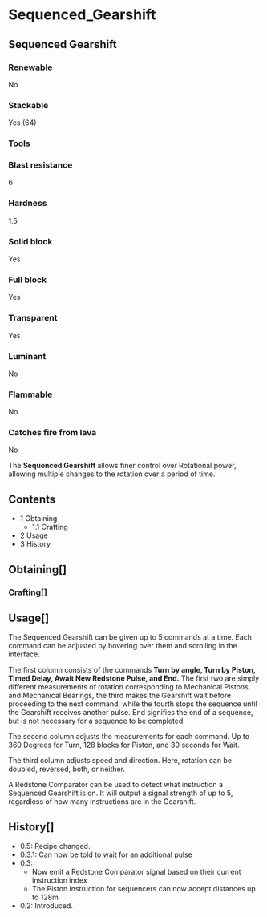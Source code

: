 # Sequenced_Gearshift

## Sequenced Gearshift

### Renewable

No

### Stackable

Yes (64)

### Tools

### Blast resistance

6

### Hardness

1.5

### Solid block

Yes

### Full block

Yes

### Transparent

Yes

### Luminant

No

### Flammable

No

### Catches fire from lava

No

The **Sequenced Gearshift** allows finer control over Rotational power, allowing multiple changes to the rotation over a period of time.

## Contents

- 1 Obtaining
    - 1.1 Crafting
- 2 Usage
- 3 History

## Obtaining[]

### Crafting[]

## Usage[]

The Sequenced Gearshift can be given up to 5 commands at a time. Each command can be adjusted by hovering over them and scrolling in the interface.

The first column consists of the commands **Turn by angle, Turn by Piston, Timed Delay, Await New Redstone Pulse, and End.** The first two are simply different measurements of rotation corresponding to Mechanical Pistons and Mechanical Bearings, the third makes the Gearshift wait before proceeding to the next command, while the fourth stops the sequence until the Gearshift receives another pulse. End signifies the end of a sequence, but is not necessary for a sequence to be completed.

The second column adjusts the measurements for each command. Up to 360 Degrees for Turn, 128 blocks for Piston, and 30 seconds for Wait.

The third column adjusts speed and direction. Here, rotation can be doubled, reversed, both, or neither.

A Redstone Comparator can be used to detect what instruction a Sequenced Gearshift is on. It will output a signal strength of up to 5, regardless of how many instructions are in the Gearshift.

## History[]

- 0.5: Recipe changed.
- 0.3.1: Can now be told to wait for an additional pulse
- 0.3:
    - Now emit a Redstone Comparator signal based on their current instruction index
    - The Piston instruction for sequencers can now accept distances up to 128m
- 0.2: Introduced.